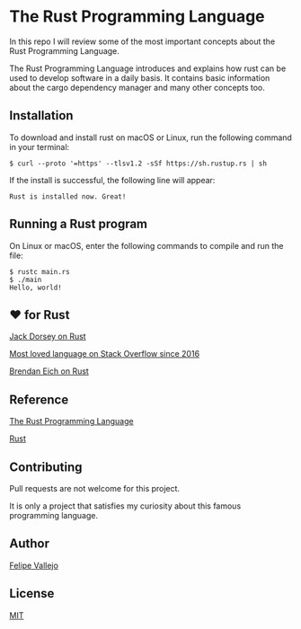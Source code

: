 # The Rust Programming Language
In this repo I will review some of the most important concepts about the Rust Programming Language.

The Rust Programming Language introduces and explains how rust can be used to develop software in a daily basis. It contains basic information about the cargo dependency manager and many other concepts too.

## Installation
To download and install rust on macOS or Linux, run the following command in your terminal:
```zh
$ curl --proto '=https' --tlsv1.2 -sSf https://sh.rustup.rs | sh
```
If the install is successful, the following line will appear:
```zh
Rust is installed now. Great!
```

## Running a Rust program
On Linux or macOS, enter the following commands to compile and run the file:
```zh
$ rustc main.rs
$ ./main
Hello, world!
``` 
## ❤️ for Rust
[Jack Dorsey on Rust](https://twitter.com/jack/status/1474263588651126788)

[Most loved language on Stack Overflow since 2016](https://insights.stackoverflow.com/survey/2021#section-most-loved-dreaded-and-wanted-programming-scripting-and-markup-languages)

[Brendan Eich on Rust](https://twitter.com/brendaneich/status/743698670701293568)
## Reference
[The Rust Programming Language](https://doc.rust-lang.org/book/title-page.html)

[Rust](https://www.rust-lang.org/)

## Contributing
Pull requests are not welcome for this project. 

It is only a project that satisfies my curiosity about this famous programming language.

## Author
[Felipe Vallejo](https://www.linkedin.com/in/felipe-vallejo-200188/)

## License
[MIT](https://choosealicense.com/licenses/mit/)
